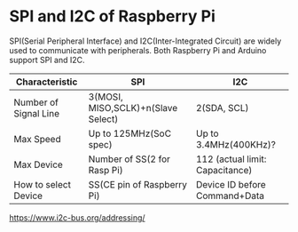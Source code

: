 # SPI and I2C of Raspberry Pi

SPI(Serial Peripheral Interface) and I2C(Inter-Integrated Circuit) are widely used to communicate with peripherals.
Both Raspberry Pi and Arduino support SPI and I2C.


|Characteristic| SPI | I2C |
|-----|-----|-----|
|Number of Signal Line|3(MOSI, MISO,SCLK)+n(Slave Select)|2(SDA, SCL)|
|Max Speed|Up to 125MHz(SoC spec)|Up to 3.4MHz(400KHz)?|
|Max Device|Number of SS(2 for Rasp Pi)|112 (actual limit: Capacitance)|
|How to select Device| SS(CE pin of Raspberry Pi)| Device ID before Command+Data|

<https://www.i2c-bus.org/addressing/>